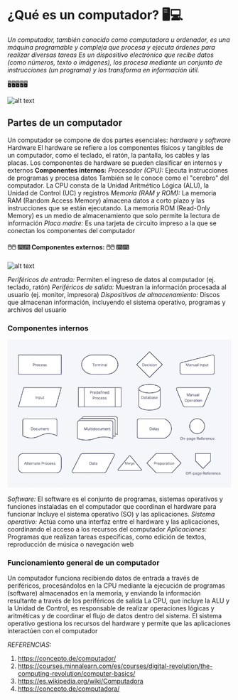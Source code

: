 
# ¿Qué es un computador?   🖥️💻
*Un computador, también conocido como computadora u ordenador, es una máquina programable y compleja que procesa y ejecuta órdenes para realizar diversas tareas Es un dispositivo electrónico que recibe datos (como números, texto o imágenes), los procesa mediante un conjunto de instrucciones (un programa) y los transforma en información útil.*

🖥️🖥️🖥️🖥️🖥️

![alt text](image-3.png)
## **Partes de un computador**
Un computador se compone de dos partes esenciales: 
*hardware y software*
Hardware El hardware se refiere a los componentes físicos y tangibles de un computador, como el teclado, el ratón, la pantalla, los cables y las placas. Los componentes de hardware se pueden clasificar en internos y externos 
**Componentes internos:**
*Procesador (CPU):* Ejecuta instrucciones de programas y procesa datos También se le conoce como el "cerebro" del computador. La CPU consta de la Unidad Aritmético Lógica (ALU), la Unidad de Control (UC) y registros
*Memoria (RAM y ROM):* La memoria RAM (Random Access Memory) almacena datos a corto plazo y las instrucciones que se están ejecutando. La memoria ROM (Read-Only Memory) es un medio de almacenamiento que solo permite la lectura de información
*Placa madre:* Es una tarjeta de circuito impreso a la que se conectan los componentes del computador 

#### 🖱️🖱️ ⌨️⌨️ **Componentes externos:** 🖱️🖱️ ⌨️⌨️
![alt text](image-2.png)

*Periféricos de entrada:* 
Permiten el ingreso de datos al computador (ej. teclado, ratón) 
*Periféricos de salida:* 
Muestran la información procesada al usuario (ej. monitor, impresora) 
*Dispositivos de almacenamiento:* 
Discos que almacenan información, incluyendo el sistema operativo, programas y archivos del usuario 

### **Componentes internos** 
![alt text](image.png)

*Software:* El software es el conjunto de programas, sistemas operativos y funciones instaladas en el computador que coordinan el hardware para funcionar  Incluye el sistema operativo (SO) y las aplicaciones.
*Sistema operativo:* Actúa como una interfaz entre el hardware y las aplicaciones, coordinando el acceso a los recursos del computador 
*Aplicaciones:* Programas que realizan tareas específicas, como edición de textos, reproducción de música o navegación web 

### **Funcionamiento general de un computador**
Un computador funciona recibiendo datos de entrada a través de periféricos, procesándolos en la CPU mediante la ejecución de programas (software) almacenados en la memoria, y enviando la información resultante a través de los periféricos de salida La CPU, que incluye la ALU y la Unidad de Control, es responsable de realizar operaciones lógicas y aritméticas y de coordinar el flujo de datos dentro del sistema. 
El sistema operativo gestiona los recursos del hardware y permite que las aplicaciones interactúen con el computador 

*REFERENCIAS:*
1. https://concepto.de/computador/
2. https://courses.minnalearn.com/es/courses/digital-revolution/the-computing-revolution/computer-basics/ 
3. https://es.wikipedia.org/wiki/Computadora
4. https://concepto.de/computadora/
